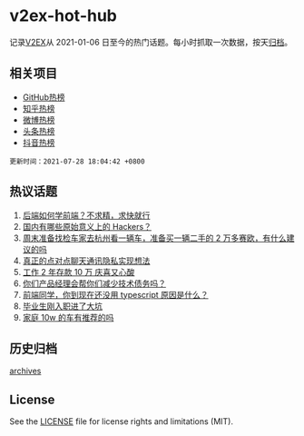 # v2ex-hot-hub

 记录[V2EX](https://www.v2ex.com/)从 2021-01-06 日至今的热门话题。每小时抓取一次数据，按天[归档](archives)。
 
 ## 相关项目

- [GitHub热榜](https://github.com/snaildev/github-hot-hub)
- [知乎热榜](https://github.com/snaildev/zhihu-hot-hub)
- [微博热榜](https://github.com/snaildev/weibo-hot-hub)
- [头条热榜](https://github.com/snaildev/toutiao-hot-hub)
- [抖音热榜](https://github.com/snaildev/douyin-hot-hub)


 `更新时间：2021-07-28 18:04:42 +0800`

## 热议话题

1. [后端如何学前端？不求精，求快就行](https://www.v2ex.com/t/792134)
1. [国内有哪些原始意义上的 Hackers？](https://www.v2ex.com/t/792111)
1. [周末准备找检车家去杭州看一辆车，准备买一辆二手的 2 万多赛欧，有什么建议的吗](https://www.v2ex.com/t/792186)
1. [真正的点对点聊天通讯隐私实现想法](https://www.v2ex.com/t/792283)
1. [工作 2 年存款 10 万 庆喜又心酸](https://www.v2ex.com/t/792110)
1. [你们产品经理会帮你们减少技术债务吗？](https://www.v2ex.com/t/792177)
1. [前端同学，你到现在还没用 typescript 原因是什么？](https://www.v2ex.com/t/792205)
1. [毕业生刚入职进了大坑](https://www.v2ex.com/t/792156)
1. [家庭 10w 的车有推荐的吗](https://www.v2ex.com/t/792254)

## 历史归档

[archives](archives)

## License

See the [LICENSE](LICENSE) file for license rights and limitations (MIT).
